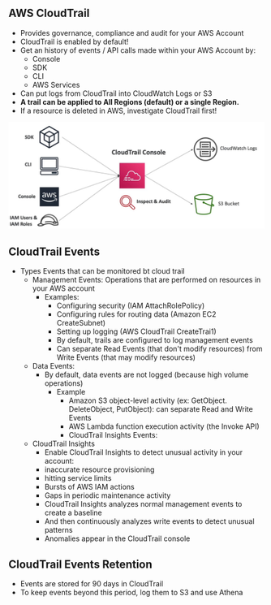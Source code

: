 ## AWS CloudTrail
* Provides governance, compliance and audit for your AWS Account
* CloudTrail is enabled by default!
* Get an history of events / API calls made within your AWS Account by:
  * Console
  * SDK
  * CLI
  * AWS Services
* Can put logs from CloudTrail into CloudWatch Logs or S3
* **A trail can be applied to All Regions (default) or a single Region.**
* If a resource is deleted in AWS, investigate CloudTrail first!

![cloud_archietecture](images/cloudtrail.jpg)

## CloudTrail Events

* Types Events that can be monitored bt cloud trail
    * Management Events: Operations that are performed on resources in your AWS account
      * Examples:
        * Configuring security (IAM AttachRoIePoIicy)
        * Configuring rules for routing data (Amazon EC2 CreateSubnet)
        * Setting up logging (AWS CloudTrail CreateTrai1)
        * By default, trails are configured to log management events
        * Can separate Read Events (that don't modify resources) from Write Events (that may modify resources)
    * Data Events:
        * By default, data events are not logged (because high volume operations)
          * Example
            * Amazon S3 object-level activity (ex: GetObject. DeleteObject, PutObject): can separate Read and Write Events
            * AWS Lambda function execution activity (the Invoke API)
            * CloudTrail Insights Events:
    * CloudTrail Insights
        * Enable CloudTrail Insights to detect unusual activity in your account:
        * inaccurate resource provisioning
        * hitting service limits
        * Bursts of AWS IAM actions
        * Gaps in periodic maintenance activity
        * CloudTrail Insights analyzes normal management events to create a baseline
        * And then continuously analyzes write events to detect unusual patterns
        * Anomalies appear in the CloudTrail console

## CloudTrail Events Retention

* Events are stored for 90 days in CloudTrail
* To keep events beyond this period, log them to S3 and use Athena